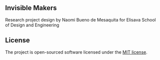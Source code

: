 ## Invisible Makers

Research project design by Naomi Bueno de Mesaquita for Elisava School of Design and Engineering

## License

The project is open-sourced software licensed under the [MIT license](https://opensource.org/licenses/MIT).
